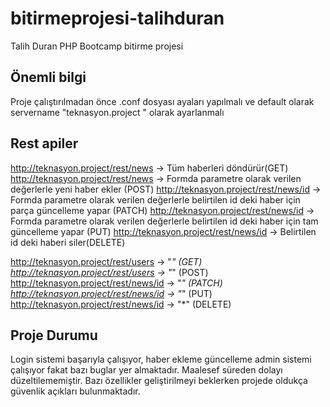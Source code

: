 # bitirmeprojesi-talihduran
Talih Duran PHP Bootcamp bitirme projesi

## Önemli bilgi
Proje çalıştırılmadan önce .conf dosyası ayaları yapılmalı ve default olarak servername "teknasyon.project " olarak ayarlanmalı

## Rest apiler
http://teknasyon.project/rest/news -> Tüm haberleri döndürür(GET)
http://teknasyon.project/rest/news -> Formda parametre olarak verilen değerlerle yeni haber ekler (POST)
http://teknasyon.project/rest/news/id -> Formda parametre olarak verilen değerlerle belirtilen id deki haber için parça güncelleme yapar (PATCH)
http://teknasyon.project/rest/news/id -> Formda parametre olarak verilen değerlerle belirtilen id deki haber için tam güncelleme yapar (PUT)
http://teknasyon.project/rest/news/id -> Belirtilen id deki haberi siler(DELETE)

http://teknasyon.project/rest/users -> "*" (GET)
http://teknasyon.project/rest/users -> "*" (POST)
http://teknasyon.project/rest/news/id -> "*" (PATCH)
http://teknasyon.project/rest/news/id -> "*" (PUT)
http://teknasyon.project/rest/news/id -> "*" (DELETE)

## Proje Durumu
Login sistemi başarıyla çalışıyor, haber ekleme güncelleme admin sistemi çalışıyor fakat bazı buglar yer almaktadır. Maalesef süreden dolayı düzeltilememiştir. Bazı özellikler geliştirilmeyi beklerken projede oldukça güvenlik açıkları bulunmaktadır.
